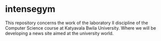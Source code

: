 # intensegym
This repository concerns the work of the  laboratory II discipline of the Computer Science course at Katyavala Bwila University. Where we will be developing a news site aimed at the university world.
